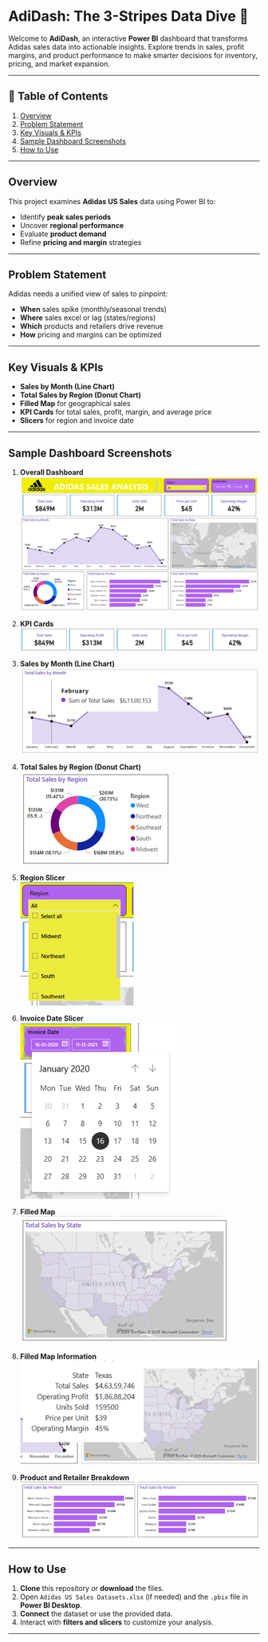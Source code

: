 # AdiDash: The 3-Stripes Data Dive 🚀

Welcome to **AdiDash**, an interactive **Power BI** dashboard that transforms Adidas sales data into actionable insights. Explore trends in sales, profit margins, and product performance to make smarter decisions for inventory, pricing, and market expansion.

---

## 📌 Table of Contents
1. [Overview](#overview)  
2. [Problem Statement](#problem-statement)  
3. [Key Visuals & KPIs](#key-visuals--kpis)  
4. [Sample Dashboard Screenshots](#sample-dashboard-screenshots)  
5. [How to Use](#how-to-use)  


---

## Overview
This project examines **Adidas US Sales** data using Power BI to:  
- Identify **peak sales periods**  
- Uncover **regional performance**  
- Evaluate **product demand**  
- Refine **pricing and margin** strategies  

---

## Problem Statement
Adidas needs a unified view of sales to pinpoint:  
- **When** sales spike (monthly/seasonal trends)  
- **Where** sales excel or lag (states/regions)  
- **Which** products and retailers drive revenue  
- **How** pricing and margins can be optimized  

---

## Key Visuals & KPIs
- **Sales by Month (Line Chart)**  
- **Total Sales by Region (Donut Chart)**  
- **Filled Map** for geographical sales  
- **KPI Cards** for total sales, profit, margin, and average price  
- **Slicers** for region and invoice date  

---

## Sample Dashboard Screenshots

1. **Overall Dashboard**  
   [![Overall Dashboard](./dashboard_screen-shot/overall%20dashboard.png)](./dashboard_screen-shot/overall%20dashboard.png)

2. **KPI Cards**  
   [![KPI Cards](./dashboard_screen-shot/kpicards.png)](./dashboard_screen-shot/kpicards.png)

3. **Sales by Month (Line Chart)**  
   [![Sales by Month](./dashboard_screen-shot/slaesbymonthline.png)](./dashboard_screen-shot/slaesbymonthline.png)

4. **Total Sales by Region (Donut Chart)**  
   [![Total Sales by Region](./dashboard_screen-shot/totalsalesbyregiondonut.png)](./dashboard_screen-shot/totalsalesbyregiondonut.png)

5. **Region Slicer**  
   [![Region Slicer](./dashboard_screen-shot/region-slicer.png)](./dashboard_screen-shot/region-slicer.png)

6. **Invoice Date Slicer**  
   [![Invoice Date Slicer](./dashboard_screen-shot/invoicedate-slicer.png)](./dashboard_screen-shot/invoicedate-slicer.png)

7. **Filled Map**  
   [![Filled Map](./dashboard_screen-shot/filledmap.png)](./dashboard_screen-shot/filledmap.png)

8. **Filled Map Information**  
   [![Filled Map Information](./dashboard_screen-shot/filledmap%20information.png)](./dashboard_screen-shot/filledmap%20information.png)

9. **Product and Retailer Breakdown**  
   [![Product and Retailer Breakdown](./dashboard_screen-shot/product%20and%20retailer%20breakdown.png)](./dashboard_screen-shot/product%20and%20retailer%20breakdown.png)

---

## How to Use
1. **Clone** this repository or **download** the files.  
2. Open `Adidas US Sales Datasets.xlsx` (if needed) and the `.pbix` file in **Power BI Desktop**.  
3. **Connect** the dataset or use the provided data.  
4. Interact with **filters and slicers** to customize your analysis.  

---
